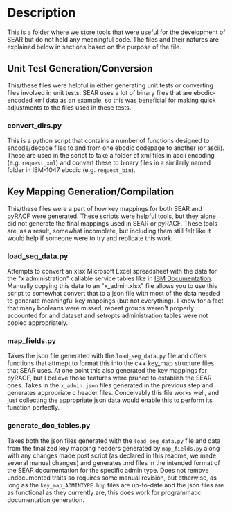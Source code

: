 # Description

This is a folder where we store tools that were useful for the development of SEAR but do not hold any meaningful code. The files and their natures are explained below in sections based on the purpose of the file.

## Unit Test Generation/Conversion

This/these files were helpful in either generating unit tests or converting files involved in unit tests. SEAR uses a lot of binary files that are ebcdic-encoded xml data as an example, so this was beneficial for making quick adjustments to the files used in these tests.

### convert_dirs.py

This is a python script that contains a number of functions designed to encode/decode files to and from one ebcdic codepage to another (or ascii). These are used in the script to take a folder of xml files in ascii encoding (e.g. `request_xml`) and convert these to binary files in a similarly named folder in IBM-1047 ebcdic (e.g. `request_bin`).

## Key Mapping Generation/Compilation

This/these files were a part of how key mappings for both SEAR and pyRACF were generated. These scripts were helpful tools, but they alone did not generate the final mappings used in SEAR or pyRACF. These tools are, as a result, somewhat incomplete, but including them still felt like it would help if someone were to try and replicate this work.

### load_seg_data.py

Attempts to convert an xlsx Microsoft Excel spreadsheet with the data for the "x administration" callable service tables like in [IBM Documentation](https://www.ibm.com/docs/en/zos/3.1.0?topic=tables-user-administration). Manually copying this data to an "x_admin.xlsx" file allows you to use this script to somewhat convert that to a json file with most of the data needed to generate meaningful key mappings (but not everything). I know for a fact that many booleans were missed, repeat groups weren't properly accounted for and dataset and setropts administration tables were not copied appropriately.

### map_fields.py

Takes the json file generated with the `load_seg_data.py` file and offers functions that attmept to format this into the c++ key_map structure files that SEAR uses. At one point this also generated the key mappings for pyRACF, but I believe those features were pruned to establish the SEAR ones. Takes in the `x_admin.json` files generated in the previous step and generates appropriate c header files. Conceivably this file works well, and just collecting the appropriate json data would enable this to perform its function perfectly.

### generate_doc_tables.py

Takes both the json files generated with the `load_seg_data.py` file and data from the finalized key mapping headers generated by `map_fields.py` along with any changes made post script (as declared in this readme, we made several manual changes) and generates .md files in the intended format of the SEAR documentation for the specific admin type. Does not remove undocumented traits so requires some manual revision, but otherwise, as long as the `key_map_ADMINTYPE.hpp` files are up-to-date and the json files are as functional as they currently are, this does work for programmatic documentation generation.
